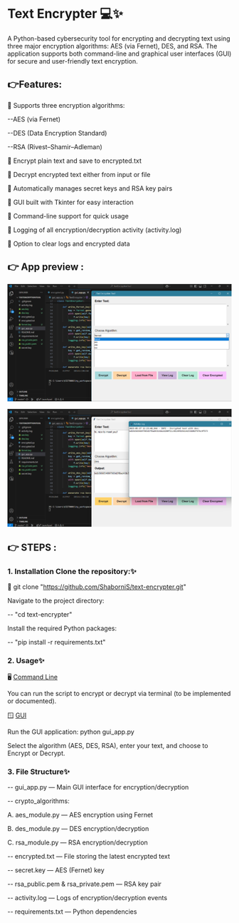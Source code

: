 # **Text Encrypter 💻✨**

 A Python-based cybersecurity tool for encrypting and decrypting text using three major encryption algorithms: AES (via Fernet), DES, and RSA. The application supports both command-line and graphical user interfaces (GUI) for secure and user-friendly text encryption.

## 👉**Features:** 

📌 Supports three encryption algorithms:

  --AES (via Fernet)
  
  --DES (Data Encryption Standard)

  --RSA (Rivest–Shamir–Adleman)

📌 Encrypt plain text and save to encrypted.txt

📌 Decrypt encrypted text either from input or file

📌 Automatically manages secret keys and RSA key pairs

📌 GUI built with Tkinter for easy interaction

📌 Command-line support for quick usage

📌 Logging of all encryption/decryption activity (activity.log)

📌 Option to clear logs and encrypted data

## 👉 App preview :

![Screenshot](Screenshot_preview.png)

![Screenshot](Screenshot_working.png)

## 👉 **STEPS :**

### 1. Installation Clone the repository:✨

🔗 git clone "https://github.com/ShaborniS/text-encrypter.git"

Navigate to the project directory:

-- "cd text-encrypter"

Install the required Python packages:

-- "pip install -r requirements.txt"

### 2. Usage✨

🖥 <u>Command Line</u>

You can run the script to encrypt or decrypt via terminal (to be implemented or documented).

🪟 <u>GUI</u>

Run the GUI application:
python gui_app.py

Select the algorithm (AES, DES, RSA), enter your text, and choose to Encrypt or Decrypt.

### 3. File Structure✨

-- gui_app.py — Main GUI interface for encryption/decryption

-- crypto_algorithms:

A. aes_module.py — AES encryption using Fernet

B. des_module.py — DES encryption/decryption

C. rsa_module.py — RSA encryption/decryption

-- encrypted.txt — File storing the latest encrypted text

-- secret.key — AES (Fernet) key

-- rsa_public.pem & rsa_private.pem — RSA key pair

-- activity.log — Logs of encryption/decryption events

-- requirements.txt — Python dependencies
